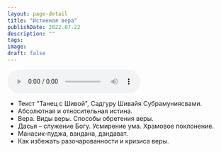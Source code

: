 ```yaml
---
layout: page-detail
title: "Истинная вера"
publishDate: 2022.07.22
description: ""
tags:
image:
draft: false
---
```


<audio title="2022.07.22 - Истинная вера.mp3" src="/upload/iblock/346/346cc44bd98471b647473c7bb7db4f63.mp3" controls=""></audio>

* Текст "Танец с Шивой", Садгуру Шивайя Субрамуниясвами.
* Абсолютная и относительная истина.
* Вера. Виды веры. Способы обретения веры.
* Дасья – служение Богу. Усмирение ума. Храмовое поклонение.
* Манасик-пуджа, вандана, дандават.
* Как избежать разочарованности и кризиса веры.

  
